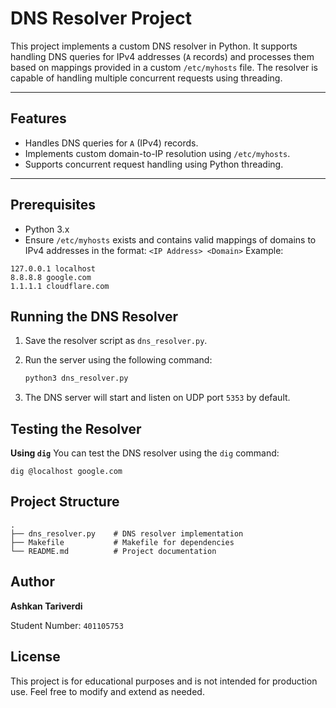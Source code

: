 # DNS Resolver Project

This project implements a custom DNS resolver in Python. It supports handling DNS queries for IPv4 addresses (`A` records) and processes them based on mappings provided in a custom `/etc/myhosts` file. The resolver is capable of handling multiple concurrent requests using threading.

---

## Features
- Handles DNS queries for `A` (IPv4) records.
- Implements custom domain-to-IP resolution using `/etc/myhosts`.
- Supports concurrent request handling using Python threading.

---

## Prerequisites
- Python 3.x
- Ensure `/etc/myhosts` exists and contains valid mappings of domains to IPv4 addresses in the format:
`<IP Address> <Domain>`
Example:

```plaintext    
127.0.0.1 localhost 
8.8.8.8 google.com 
1.1.1.1 cloudflare.com
```
## Running the DNS Resolver


1. Save the resolver script as `dns_resolver.py`.
2. Run the server using the following command:

    ```bash
    python3 dns_resolver.py
3. The DNS server will start and listen on UDP port `5353` by default.


## Testing the Resolver
**Using `dig`**
You can test the DNS resolver using the `dig` command:

    dig @localhost google.com

## Project Structure

    .
    ├── dns_resolver.py    # DNS resolver implementation
    ├── Makefile           # Makefile for dependencies
    └── README.md          # Project documentation

## Author
**Ashkan Tariverdi**

Student Number: `401105753`

## License
This project is for educational purposes and is not intended for production use. Feel free to modify and extend as needed.
